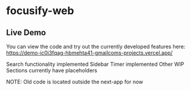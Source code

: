 # focusify-web

## Live Demo
You can view the code and try out the currently developed features here: https://demo-ic0i3fqag-hbmehta41-gmailcoms-projects.vercel.app/

Search functionality implemented
Sidebar Timer implemented
Other WIP Sections currently have placeholders

NOTE: Old code is located outside the next-app for now
